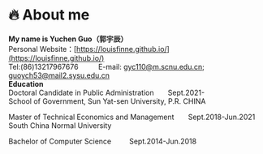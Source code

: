 # 🔥 About me  

**My name is Yuchen Guo（郭宇辰）**  
Personal Website：[https://louisfinne.github.io/](https://louisfinne.github.io/)  
Tel:(86)13217967676 &nbsp;&nbsp;&nbsp;&nbsp;&nbsp;&nbsp;&nbsp;&nbsp;&nbsp;E-mail: gyc110@m.scnu.edu.cn; guoych53@mail2.sysu.edu.cn  
**Education**  
Doctoral Candidate in Public Administration &nbsp;&nbsp;&nbsp;&nbsp;&nbsp;              Sept.2021-  
School of Government, Sun Yat-sen University, P.R. CHINA  
  
  Master of Technical Economics and Management   &nbsp;&nbsp;&nbsp;&nbsp;&nbsp;         Sept.2018-Jun.2021  
  South China Normal University  
    
  Bachelor of Computer Science       &nbsp;&nbsp;&nbsp;&nbsp;&nbsp;&nbsp;&nbsp;                     Sept.2014-Jun.2018
